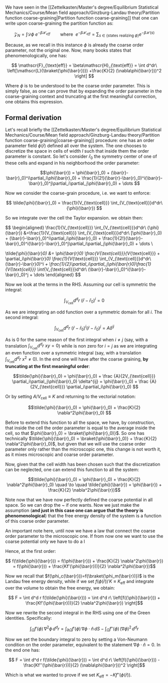 We have seen in the [[Zettelkasten/Master's degree/Equilibrium Statistical Mechanics/Course/Mean field approach/Ginzburg-Landau theory/Partition function coarse-graining|Partition function coarse-graining]] that one can write upon coarse-graining the partition function as:

$$\mathcal{Z}_N  =\int \mathscr{D} \phi\  e^{-\beta\mathscr{H}_{eff}} \qquad \text{where}\ \  e^{-\beta\mathscr{H}_{eff}} =\sum_{s\ \in\ \{\text{states realizing }\phi\}} e^{-\beta\mathscr{H}(s)} $$

Because, as we recall in this instance $\phi$ is already the coarse order parameter, not the original one.
Now, many books states that phenomenologically, one has:

$$ \mathscr{F}_{\text{eff}} = \beta\mathscr{H}_{\text{eff}} = \int d^dr\ \left[\mathscr{L}(\braket{\phi(\bar{r})}) +\frac{K}{2} (\nabla\phi(\bar{r}))^2 \right] $$

Where $\phi$ is to be understood to be the coarse order parameter. 
This is simply false, as one can prove that by expanding the order parameter in the coarse-graining context and truncating at the first meaningful correction, one obtains this expression.

## Formal derivation

Let's recall briefly the [[Zettelkasten/Master's degree/Equilibrium Statistical Mechanics/Course/Mean field approach/Ginzburg-Landau theory/Partition function coarse-graining|coarse-graining]] procedure: one has an order parameter field $\phi(\bar{r})$ defined all over the system. The one chooses to discretize the space in cells of width $l$ such that inside them the order parameter is constant.
So let's consider $\bar{r}_0$ the symmetry center of one of these cells and expand in his neighborhood the order parameter:

$$\phi(\bar{r}) = \phi(\bar{r}_0) + (\bar{r}-\bar{r}_0)^i\partial_i\phi(\bar{r}_0) + \frac{1}{2!}(\bar{r}-\bar{r}_0)^i(\bar{r}-\bar{r}_0)^j\partial_i\partial_j\phi(\bar{r}_0) + \dots $$

Now we consider the coarse-grain procedure, i.e. we want to enforce:

$$ \tilde{\phi}(\bar{r}_0) = \frac{1}{V_{\text{cell}}} \int_{V_{\text{cell}}}d^dr\ {\phi}(\bar{r}) $$

So we integrate over the cell the Taylor expansion. we obtain then:

$$
\begin{aligned}
\frac{1}{V_{\text{cell}}} \int_{V_{\text{cell}}}d^dr\ {\phi}(\bar{r}) &=\frac{1}{V_{\text{cell}}} \int_{V_{\text{cell}}}d^dr\  [\phi(\bar{r}_0) + (\bar{r}-\bar{r}_0)^i\partial_i\phi(\bar{r}_0) + \frac{1}{2!}(\bar{r}-\bar{r}_0)^i(\bar{r}-\bar{r}_0)^j\partial_i\partial_j\phi(\bar{r}_0) + \dots \\

\tilde{\phi}(\bar{r}_0) &= \phi(\bar{r}_0) \frac{V_{\text{cell}}}{V_{\text{cell}}} + \partial_i\phi(\bar{r}_0) \frac{1}{V_{\text{cell}}} \int_{V_{\text{cell}}}d^dr\ (\bar{r}-\bar{r}_0)^i + \frac{1}{2}\partial_i\partial_j\phi(\bar{r}_0)\frac{1}{V_{\text{cell}}} \int_{V_{\text{cell}}}d^dr\ (\bar{r}-\bar{r}_0)^i(\bar{r}-\bar{r}_0)^j + \dots 
\end{aligned}
$$

Now we look at the terms in the RHS.
Assuming our cell is symmetric the integral:

$$\int_{V_{\text{cell}}}d^dr\ (\bar{r}-\bar{r}_0)^i = 0$$

As we are integrating an odd function over a symmetric domain for all $i$. The second integral:

$$\int_{V_{\text{cell}}}d^dr\ (\bar{r}-\bar{r}_0)^i(\bar{r}-\bar{r}_0)^j = A\delta^{ij}$$

As is 0 for the same reason of the first integral when $i\neq j$ (say, with a translation $\int_{V_{\text{cell}}}d^dr\ xy =0$) while is non zero for $i =j$ as we are integrating an even function over a symmetric integral (say, with a translation $\int_{V_{\text{cell}}}d^dr\ x^2 \neq0$). In the end one will have after the coarse graining, **by truncating at the first meaningful order**:

$$\tilde{\phi}(\bar{r}_0) = \phi(\bar{r}_0) + \frac {A}{2V_{\text{cell}}} \partial_i\partial_j\phi(\bar{r}_0) \delta^{ij} = \phi(\bar{r}_0) + \frac {A}{2V_{\text{cell}}} \partial_i\partial_i\phi(\bar{r}_0) $$

Or by setting $A/V_{\text{cell}}\equiv K$ and returning to the vectorial notation:

$$\tilde{\phi}(\bar{r}_0) =  \phi(\bar{r}_0) + \frac{K}{2} \nabla^2\phi(\bar{r}_0) $$

Before to extend this function to all the space, we have, by construction, that inside the cell the order parameter is equal to the average inside the cell, so that $\phi(\bar{r}_0) = \braket{\phi(\bar{r}_0)}$. So one has technically $\tilde{\phi}(\bar{r}_0) =  \braket{\phi(\bar{r}_0)} + \frac{K}{2} \nabla^2\phi(\bar{r}_0)$, but given that we will use the coarse order parameter only rather than the microscopic one, this change is not worth it, as it mixes microscopic and coarse order parameter.

Now, given that the cell width has been chosen such that the discretization can be neglected, one can extend this function to all the system:

$$\tilde{\phi}(\bar{r}_0) =  \phi(\bar{r}_0) + \frac{K}{2} \nabla^2\phi(\bar{r}_0) \quad \to \quad \tilde{\phi}(\bar{r}) =  \phi(\bar{r}) + \frac{K}{2} \nabla^2\phi(\bar{r})$$

Note now that we have now perfectly defined the coarse potential in all space. So we can drop the ~ if one wants.
Now we just make the assumption (**and just in this case one can argue that the theory is phenomenological**) that the free energy density of the system is a function of this coarse order parameter.

An important note here, until now we have a law that connect the coarse order parameter to the microscopic one. If from now one we want to use the coarse potential only we have to do a l


Hence, at the first order:

$$ f(\tilde{\phi}(\bar{r})) = f(\phi(\bar{r})) + \frac{K}{2} \nabla^2\phi(\bar{r}) = f(\phi(\bar{r})) + \frac{Kf'(\phi(\bar{r}))}{2} \nabla^2\phi(\bar{r})$$

Now we recall that $f(\phi_c(\bar{r}))=f(\braket{\phi_m(\bar{r})})$ is the Landau free energy density, while if we set $f(\phi(\bar{r}))'K \equiv K_{\text{eff}}$ and integrate over the volume to obtain the free energy, we obtain:

$$ F = \int d^d r f(\tilde{\phi}(\bar{r})) = \int d^d r\ \left[f({\phi}(\bar{r})) + \frac{Kf'(\phi(\bar{r}))}{2} \nabla^2\phi(\bar{r}) \right]$$

Now we rewrite the second integral in the RHS using one of the Green identities.
Specifically:

$$\int_\Omega f'(\phi)\, \nabla^2 \phi\, d^d r = \int_{\partial \Omega} f'(\phi)\, \nabla \phi \cdot \hat{n}\, dS - \int_\Omega f''(\phi)\, (\nabla \phi)^2\, d^d r$$

Now we set the boundary integral to zero by setting a Von-Neumann condition on the order parameter, equivalent to the statement $\nabla \phi \cdot \hat{n} = 0$.
In the end one has:

$$ F = \int d^d r f(\tilde{\phi}(\bar{r})) = \int d^d r\ \left[f({\phi}(\bar{r})) - \frac{Kf''(\phi(\bar{r}))}{2} (\nabla\phi(\bar{r}))^2 \right]$$

Which is what we wanted to prove if we set $K_{\text{eff}} = -Kf''(\phi(\bar{r}))$.

